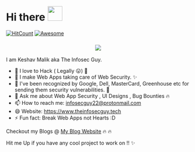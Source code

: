 # Hi there <img src="https://media.tenor.com/images/30169e4a670daf12443df7d2dd140176/tenor.gif" height="40">


[![HitCount](http://hits.dwyl.com/theinfosecguy/theinfosecguy.svg)](http://hits.dwyl.com/theinfosecguy/theinfosecguy)
[![Awesome](https://awesome.re/badge-flat2.svg)](https://awesome.re)

<h3 align="center">
<img src="https://user-images.githubusercontent.com/33570148/111264989-72693280-864e-11eb-8669-2df48167c036.png">
</h3>

I am <bold> Keshav Malik </bold> aka The Infosec Guy.

- 🔭 I love to Hack ( Legally 😛) 🌟
- 🌱 I make Web Apps taking care of Web Security. ✨ 
- 👯 I've been recognized by Google, Dell, MasterCard, Greenhouse etc for sending them security vulnerabilities. 📝
- 💬 Ask me about Web App Security , UI Designs , Bug Bounties 🔥 
- 📫 How to reach me: infosecguy22@protonmail.com
- 😄 Website: https://www.theinfosecguy.tech
- ⚡ Fun fact: Break Web Apps not Hearts :D

Checkout my Blogs @ [My Blog Website](https://blog.theinfosecguy.tech) 🔥 🔥 
 
Hit me Up if you have any cool project to work on !! ✨ 

